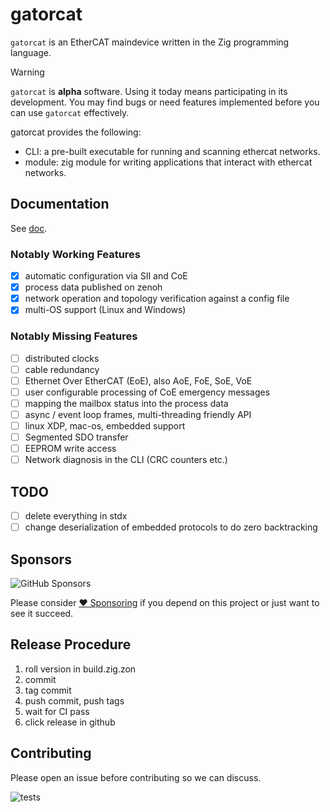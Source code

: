 # gatorcat

`gatorcat` is an EtherCAT maindevice written in the Zig programming language.

> [!WARNING]
> `gatorcat` is **alpha** software. Using it today means participating in its development.
> You may find bugs or need features implemented before you can use `gatorcat` effectively.

gatorcat provides the following:

- CLI: a pre-built executable for running and scanning ethercat networks.
- module: zig module for writing applications that interact with ethercat networks.

## Documentation

See [doc](doc/README.md).

### Notably Working Features

- [x] automatic configuration via SII and CoE
- [x] process data published on zenoh
- [x] network operation and topology verification against a config file
- [x] multi-OS support (Linux and Windows)

### Notably Missing Features

- [ ] distributed clocks
- [ ] cable redundancy
- [ ] Ethernet Over EtherCAT (EoE), also AoE, FoE, SoE, VoE
- [ ] user configurable processing of CoE emergency messages
- [ ] mapping the mailbox status into the process data
- [ ] async / event loop frames, multi-threading friendly API
- [ ] linux XDP, mac-os, embedded support
- [ ] Segmented SDO transfer
- [ ] EEPROM write access
- [ ] Network diagnosis in the CLI (CRC counters etc.)

## TODO

- [ ] delete everything in stdx
- [ ] change deserialization of embedded protocols to do zero backtracking

## Sponsors

![GitHub Sponsors](https://img.shields.io/github/sponsors/jeffective)

Please consider [❤️ Sponsoring](https://github.com/sponsors/jeffective) if you depend on this project or just want to see it succeed.

## Release Procedure

1. roll version in build.zig.zon
2. commit
3. tag commit
4. push commit, push tags
5. wait for CI pass
6. click release in github

## Contributing

Please open an issue before contributing so we can discuss.

![tests](https://github.com/jeffective/gatorcat/actions/workflows/main.yml/badge.svg)